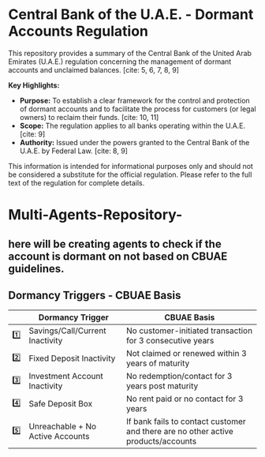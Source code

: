 #   Central Bank of the U.A.E. - Dormant Accounts Regulation

This repository provides a summary of the Central Bank of the United Arab Emirates (U.A.E.) regulation concerning the management of dormant accounts and unclaimed balances. [cite: 5, 6, 7, 8, 9]

**Key Highlights:**

* **Purpose:** To establish a clear framework for the control and protection of dormant accounts and to facilitate the process for customers (or legal owners) to reclaim their funds. [cite: 10, 11]
* **Scope:** The regulation applies to all banks operating within the U.A.E. [cite: 9]
* **Authority:** Issued under the powers granted to the Central Bank of the U.A.E. by Federal Law. [cite: 8, 9]

This information is intended for informational purposes only and should not be considered a substitute for the official regulation. Please refer to the full text of the regulation for complete details.


# Multi-Agents-Repository-
## here will be creating agents to check if the account is dormant on not based on CBUAE guidelines.
##  Dormancy Triggers - CBUAE Basis

|   | Dormancy Trigger                     | CBUAE Basis                                                  |
|---|--------------------------------------|--------------------------------------------------------------|
| 1️⃣ | Savings/Call/Current Inactivity      | No customer-initiated transaction for 3 consecutive years      |
| 2️⃣ | Fixed Deposit Inactivity           | Not claimed or renewed within 3 years of maturity             |
| 3️⃣ | Investment Account Inactivity      | No redemption/contact for 3 years post maturity              |
| 4️⃣ | Safe Deposit Box                   | No rent paid or no contact for 3 years                        |
| 5️⃣ | Unreachable + No Active Accounts | If bank fails to contact customer and there are no other active products/accounts |
